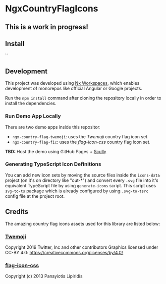# NgxCountryFlagIcons


This is a work in progress!
---------------------------

## Install

``

## Development

This project was developed using [Nx Workspaces](https://nx.dev/angular), which enables development of monorepos like official Angular or Google projects.

Run the `npm install` command after cloning the repository locally in order to install the dependencies.

### Run Demo App Locally

There are two demo apps inside this repositor: 
- `ngx-country-flag-twemoji`: uses the *Twemoji* country flag icon set.
- `ngx-country-flag-fic`: uses the *flag-icon-css* country flag icon set.

**TBD:** Host the demo using GitHub Pages + [Scully](https://scully.io/)

### Generating TypeScript Icon Definitions

You can add new icon sets by moving the source files inside the `icons-data` project (on it's on directory like "out-*") and convert every `.svg` file into it's equivalent TypeScript file by using `generate-icons` script. This script uses `svg-to-ts` package which is already configured by using `.svg-to-tsrc` config file at the project root.

## Credits

The amazing country flag icons assets used for this library are listed below:

### [Twemoji](https://twemoji.twitter.com/)

Copyright 2019 Twitter, Inc and other contributors
Graphics licensed under CC-BY 4.0: https://creativecommons.org/licenses/by/4.0/

### [flag-icon-css](https://github.com/lipis/flag-icon-css)

Copyright (c) 2013 Panayiotis Lipiridis
